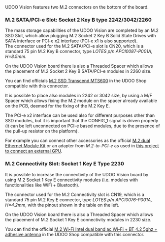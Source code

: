 UDOO Vision features two M.2 connectors on the bottom of the board.

### M.2 SATA/PCI-e Slot: Socket 2 Key B type 2242/3042/2260

The mass storage capabilities of the UDOO Vision are completed by an M.2 SSD Slot, which allow plugging M.2 Socket 2 Key B Solid State Drives with SATA interface or PCI-e x2 interface (PCI-e x1 is also supported).  
The connector used for the M.2 SATA/PCI-e slot is CN20, which is a standard 75 pin M.2 Key B connector, type *LOTES p/n APCI0087-P001A, H=8.5mm*.

On the UDOO Vision board there is also a Threaded Spacer which allows the placement of M.2 Socket 2 Key B SATA/PCI-e modules in 2260 size.  

You can find officials [M.2 SSD Transcend MTS600](!Hardware_&_Accessories/Official_Accessories) in the UDOO Shop compatible with this connector.

It is possible to place also modules in 2242 or 3042 size, by using a M/F Spacer which allows fixing the M.2 module on the spacer already available on the PCB, deemed for the fixing of the M.2 Key E.

The PCI-e x2 interface can be used also for different purposes other than SSD modules, but it is important that the CONFIG_1 signal is driven properly (it can be left unconnected on PCI-e based modules, due to the presence of the pull-up resistor on the platform).

For example you can connect other accessories as the official [M.2 dual Ethernet Module Kit](!Hardware_&_Accessories/Official_Accessories) or an adapter from *M.2-to-PCI-e* as used in [this project to connect an external GPU](https://udoo.hackster.io/matteodelbalio/udoo-x86-with-geforce-gtx-1060-gpu-2aed20?ref=channel&ref_id=497_published___&offset=0).

### M.2 Connectivity Slot: Socket 1 Key E Type 2230

It is possible to increase the connectivity of the UDOO Vision board by using M.2 Socket 1 Key E connectivity modules (i.e. modules with functionalities like WiFi + Bluetooth).  

The connector used for the M.2 Connectivity slot is CN19, which is a standard 75 pin M.2 Key E connector, type *LOTES p/n APCI0076-P001A, H=4.2mm*, with the pinout shown in the table on the left.

On the UDOO Vision board there is also a Threaded Spacer which allows the placement of M.2 Socket 1 Key E connectivity modules in 2230 size.

You can find the official [M.2 Wi-Fi Intel dual band ac Wi-Fi + BT 4.2 5ghz + adhesive antenna](!Hardware_&_Accessories/Official_Accessories) in the UDOO Shop compatible with this connector.
